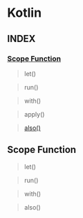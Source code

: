# Kotlin
## INDEX
### [Scope Function](#scope-function)
> let()

> run()

> with()

> apply()

> [also()](also())


## Scope Function
> let()

> run()

> with()

> also()
